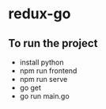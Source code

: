 # redux-go

## To run the project 
- install python
- npm run frontend
- npm run serve
- go get
- go run main.go
